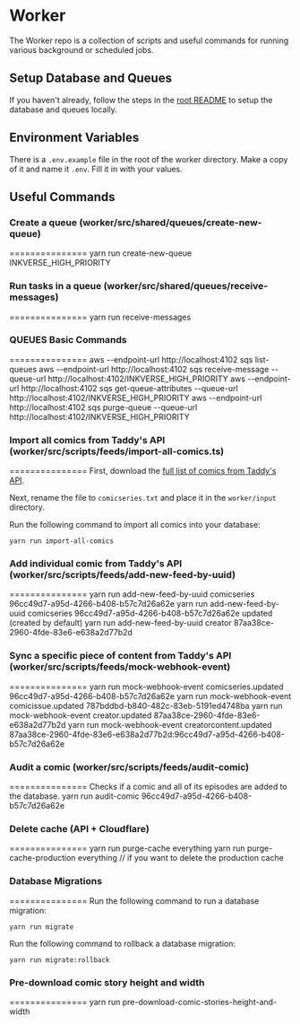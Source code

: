 # Worker 
The Worker repo is a collection of scripts and useful commands for running various background or scheduled jobs.

## Setup Database and Queues

If you haven't already, follow the steps in the [root README](../README.md) to setup the database and queues locally.

## Environment Variables

There is a `.env.example` file in the root of the worker directory. Make a copy of it and name it `.env`. Fill it in with your values.

## Useful Commands

### Create a queue (worker/src/shared/queues/create-new-queue)
===============
yarn run create-new-queue INKVERSE_HIGH_PRIORITY

### Run tasks in a queue (worker/src/shared/queues/receive-messages)
===============
yarn run receive-messages

### QUEUES Basic Commands
===============
aws --endpoint-url http://localhost:4102 sqs list-queues
aws --endpoint-url http://localhost:4102 sqs receive-message --queue-url http://localhost:4102/INKVERSE_HIGH_PRIORITY
aws --endpoint-url http://localhost:4102 sqs get-queue-attributes --queue-url http://localhost:4102/INKVERSE_HIGH_PRIORITY
aws --endpoint-url http://localhost:4102 sqs purge-queue --queue-url http://localhost:4102/INKVERSE_HIGH_PRIORITY

### Import all comics from Taddy's API (worker/src/scripts/feeds/import-all-comics.ts)
===============
First, download the [full list of comics from Taddy's API](https://taddy.org/developers/comics-api/bulk-download-comicseries). 

Next, rename the file to `comicseries.txt` and place it in the `worker/input` directory.

Run the following command to import all comics into your database:
```
yarn run import-all-comics
```

### Add individual comic from Taddy's API (worker/src/scripts/feeds/add-new-feed-by-uuid)
===============
yarn run add-new-feed-by-uuid comicseries 96cc49d7-a95d-4266-b408-b57c7d26a62e
yarn run add-new-feed-by-uuid comicseries 96cc49d7-a95d-4266-b408-b57c7d26a62e updated (created by default)
yarn run add-new-feed-by-uuid creator 87aa38ce-2960-4fde-83e6-e638a2d77b2d

### Sync a specific piece of content from Taddy's API (worker/src/scripts/feeds/mock-webhook-event)
===============
yarn run mock-webhook-event comicseries.updated 96cc49d7-a95d-4266-b408-b57c7d26a62e
yarn run mock-webhook-event comicissue.updated 787bddbd-b840-482c-83eb-5191ed4748ba
yarn run mock-webhook-event creator.updated 87aa38ce-2960-4fde-83e6-e638a2d77b2d
yarn run mock-webhook-event creatorcontent.updated 87aa38ce-2960-4fde-83e6-e638a2d77b2d:96cc49d7-a95d-4266-b408-b57c7d26a62e

### Audit a comic (worker/src/scripts/feeds/audit-comic)
===============
Checks if a comic and all of its episodes are added to the database.
yarn run audit-comic 96cc49d7-a95d-4266-b408-b57c7d26a62e

### Delete cache (API + Cloudflare)
===============
yarn run purge-cache everything
yarn run purge-cache-production everything // if you want to delete the production cache

### Database Migrations
===============
Run the following command to run a database migration:
```
yarn run migrate
```

Run the following command to rollback a database migration:
```
yarn run migrate:rollback
```

### Pre-download comic story height and width
===============
yarn run pre-download-comic-stories-height-and-width
